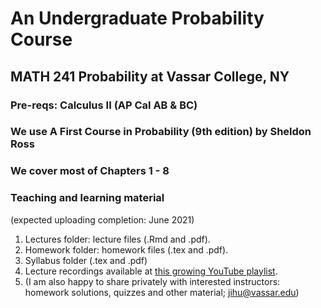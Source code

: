 # An Undergraduate Probability Course

## MATH 241 Probability at Vassar College, NY

### Pre-reqs: Calculus II (AP Cal AB \& BC)

### We use A First Course in Probability (9th edition) by Sheldon Ross

### We cover most of Chapters 1 - 8

### Teaching and learning material
(expected uploading completion: June 2021)
1. Lectures folder: lecture files (.Rmd and .pdf).
2. Homework folder: homework files (.tex and .pdf).
3. Syllabus folder (.tex and .pdf)
4. Lecture recordings available at [this growing YouTube playlist](https://www.youtube.com/playlist?list=PL_lWxa4iVNt3gU0TquI6XQovxifmrm_kD).
5. (I am also happy to share privately with interested instructors: homework solutions, quizzes and other material; jihu@vassar.edu)
